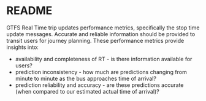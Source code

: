 # README

GTFS Real Time trip updates performance metrics, specifically the stop time update messages. 
Accurate and reliable information should be provided to transit users for journey planning. These performance metrics provide insights into:
* availability and completeness of RT - is there information available for users?
* prediction inconsistency - how much are predictions changing from minute to minute as the bus approaches time of arrival?
* prediction reliability and accuracy - are these predictions accurate (when compared to our estimated actual time of arrival)?
